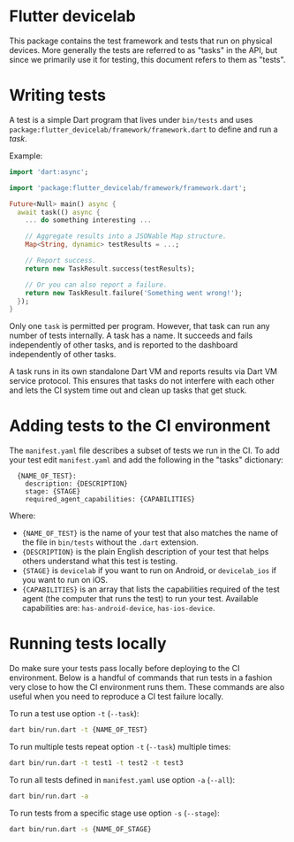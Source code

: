 # Flutter devicelab

This package contains the test framework and tests that run on physical devices.
More generally the tests are referred to as "tasks" in the API, but since we
primarily use it for testing, this document refers to them as "tests".

# Writing tests

A test is a simple Dart program that lives under `bin/tests` and uses
`package:flutter_devicelab/framework/framework.dart` to define and run a _task_.

Example:

```dart
import 'dart:async';

import 'package:flutter_devicelab/framework/framework.dart';

Future<Null> main() async {
  await task(() async {
    ... do something interesting ...

    // Aggregate results into a JSONable Map structure.
    Map<String, dynamic> testResults = ...;

    // Report success.
    return new TaskResult.success(testResults);

    // Or you can also report a failure.
    return new TaskResult.failure('Something went wrong!');
  });
}
```

Only one `task` is permitted per program. However, that task can run any number
of tests internally. A task has a name. It succeeds and fails independently of
other tasks, and is reported to the dashboard independently of other tasks.

A task runs in its own standalone Dart VM and reports results via Dart VM
service protocol. This ensures that tasks do not interfere with each other and
lets the CI system time out and clean up tasks that get stuck.

# Adding tests to the CI environment

The `manifest.yaml` file describes a subset of tests we run in the CI. To add
your test edit `manifest.yaml` and add the following in the "tasks" dictionary:

```
  {NAME_OF_TEST}:
    description: {DESCRIPTION}
    stage: {STAGE}
    required_agent_capabilities: {CAPABILITIES}
```

Where:

 - `{NAME_OF_TEST}` is the name of your test that also matches the name of the
 file in `bin/tests` without the `.dart` extension.
 - `{DESCRIPTION}` is the plain English description of your test that helps
 others understand what this test is testing.
 - `{STAGE}` is `devicelab` if you want to run on Android, or `devicelab_ios` if
 you want to run on iOS.
 - `{CAPABILITIES}` is an array that lists the capabilities required of
 the test agent (the computer that runs the test) to run your test. Available
 capabilities are: `has-android-device`, `has-ios-device`.

# Running tests locally

Do make sure your tests pass locally before deploying to the CI environment.
Below is a handful of commands that run tests in a fashion very close to how the
CI environment runs them. These commands are also useful when you need to
reproduce a CI test failure locally.

To run a test use option `-t` (`--task`):

```sh
dart bin/run.dart -t {NAME_OF_TEST}
```

To run multiple tests repeat option `-t` (`--task`) multiple times:

```sh
dart bin/run.dart -t test1 -t test2 -t test3
```

To run all tests defined in `manifest.yaml` use option `-a` (`--all`):

```sh
dart bin/run.dart -a
```

To run tests from a specific stage use option `-s` (`--stage`):

```sh
dart bin/run.dart -s {NAME_OF_STAGE}
```
